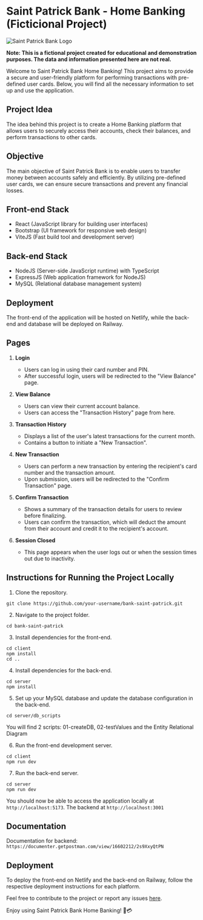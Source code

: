 # Saint Patrick Bank - Home Banking (Ficticional Project)

![Saint Patrick Bank Logo](https://github.com/kevin-anadon/bank_saintpatrick/blob/main/client/src/assets/resources/images/logo.png)

**Note: This is a fictional project created for educational and demonstration purposes. The data and information presented here are not real.**

Welcome to Saint Patrick Bank Home Banking! This project aims to provide a secure and user-friendly platform for performing transactions with pre-defined user cards. Below, you will find all the necessary information to set up and use the application.

## Project Idea

The idea behind this project is to create a Home Banking platform that allows users to securely access their accounts, check their balances, and perform transactions to other cards.

## Objective

The main objective of Saint Patrick Bank is to enable users to transfer money between accounts safely and efficiently. By utilizing pre-defined user cards, we can ensure secure transactions and prevent any financial losses.

## Front-end Stack

- React (JavaScript library for building user interfaces)
- Bootstrap (UI framework for responsive web design)
- ViteJS (Fast build tool and development server)

## Back-end Stack

- NodeJS (Server-side JavaScript runtime) with TypeScript
- ExpressJS (Web application framework for NodeJS)
- MySQL (Relational database management system)

## Deployment

The front-end of the application will be hosted on Netlify, while the back-end and database will be deployed on Railway.

## Pages

1. **Login**
   - Users can log in using their card number and PIN.
   - After successful login, users will be redirected to the "View Balance" page.

2. **View Balance**
   - Users can view their current account balance.
   - Users can access the "Transaction History" page from here.

3. **Transaction History**
   - Displays a list of the user's latest transactions for the current month.
   - Contains a button to initiate a "New Transaction".

4. **New Transaction**
   - Users can perform a new transaction by entering the recipient's card number and the transaction amount.
   - Upon submission, users will be redirected to the "Confirm Transaction" page.

5. **Confirm Transaction**
   - Shows a summary of the transaction details for users to review before finalizing.
   - Users can confirm the transaction, which will deduct the amount from their account and credit it to the recipient's account.

6. **Session Closed**
   - This page appears when the user logs out or when the session times out due to inactivity.

## Instructions for Running the Project Locally

1. Clone the repository.

```
git clone https://github.com/your-username/bank-saint-patrick.git
```

2. Navigate to the project folder.

```
cd bank-saint-patrick
```

3. Install dependencies for the front-end.

```
cd client
npm install
cd ..
```

4. Install dependencies for the back-end.

```
cd server
npm install
```

5. Set up your MySQL database and update the database configuration in the back-end.
```
cd server/db_scripts
```
You will find 2 scripts: 01-createDB, 02-testValues and the Entity Relational Diagram

6. Run the front-end development server.

```
cd client
npm run dev
```

7. Run the back-end server.

```
cd server
npm run dev
```

You should now be able to access the application locally at `http://localhost:5173`.
The backend at `http://localhost:3001`

## Documentation
Documentation for backend: `https://documenter.getpostman.com/view/16602212/2s9XxyQtPN`

## Deployment

To deploy the front-end on Netlify and the back-end on Railway, follow the respective deployment instructions for each platform.

Feel free to contribute to the project or report any issues [here](https://github.com/kevin-anadon/bank_saintpatrick/issues).

Enjoy using Saint Patrick Bank Home Banking! 🏦💳
